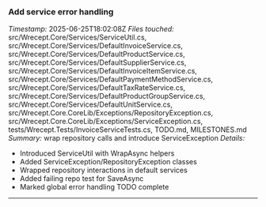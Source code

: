 ### Add service error handling
*Timestamp:* 2025-06-25T18:02:08Z
*Files touched:* src/Wrecept.Core/Services/ServiceUtil.cs, src/Wrecept.Core/Services/DefaultInvoiceService.cs, src/Wrecept.Core/Services/DefaultProductService.cs, src/Wrecept.Core/Services/DefaultSupplierService.cs, src/Wrecept.Core/Services/DefaultInvoiceItemService.cs, src/Wrecept.Core/Services/DefaultPaymentMethodService.cs, src/Wrecept.Core/Services/DefaultTaxRateService.cs, src/Wrecept.Core/Services/DefaultProductGroupService.cs, src/Wrecept.Core/Services/DefaultUnitService.cs, src/Wrecept.Core.CoreLib/Exceptions/RepositoryException.cs, src/Wrecept.Core.CoreLib/Exceptions/ServiceException.cs, tests/Wrecept.Tests/InvoiceServiceTests.cs, TODO.md, MILESTONES.md
*Summary:* wrap repository calls and introduce ServiceException
*Details:*
- Introduced ServiceUtil with WrapAsync helpers
- Added ServiceException/RepositoryException classes
- Wrapped repository interactions in default services
- Added failing repo test for SaveAsync
- Marked global error handling TODO complete
***
